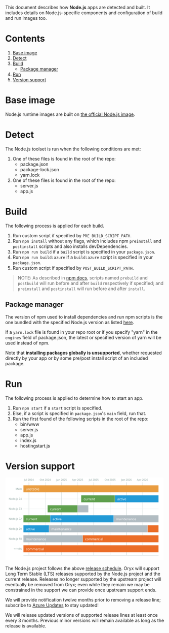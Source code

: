 This document describes how **Node.js** apps are detected and built. It
includes details on Node.js-specific components and configuration of build
and run images too.

# Contents

1. [Base image](#base-image)
1. [Detect](#detect)
1. [Build](#build)
    * [Package manager](#package-manager)
1. [Run](#run)
1. [Version support](#version-support)

# Base image

Node.js runtime images are built on [the official Node.js
image](https://github.com/nodejs/docker-node).

# Detect

The Node.js toolset is run when the following conditions are met:

1. One of these files is found in the root of the repo:
    * package.json
    * package-lock.json
    * yarn.lock
1. One of these files is found in the root of the repo:
    * server.js
    * app.js

# Build

The following process is applied for each build.

1. Run custom script if specified by `PRE_BUILD_SCRIPT_PATH`.
1. Run `npm install` without any flags, which includes npm `preinstall` and
   `postinstall` scripts and also installs devDependencies.
1. Run `npm run build` if a `build` script is specified in your `package.json`.
1. Run `npm run build:azure` if a `build:azure` script is specified in your `package.json`.
1. Run custom script if specified by `POST_BUILD_SCRIPT_PATH`.

> NOTE: As described in [npm docs][], scripts named `prebuild` and `postbuild`
will run before and after `build` respectively if specified; and `preinstall` and
`postinstall` will run before and after `install`.

[npm docs]: https://docs.npmjs.com/misc/scripts

## Package manager

The version of npm used to install dependencies and run npm scripts is the
one bundled with the specified Node.js version as listed
[here](https://nodejs.org/en/download/releases/).

If a `yarn.lock` file is found in your repo root or if you specify "yarn" in
the `engines` field of package.json, the latest or specified version of yarn
will be used instead of npm.

Note that **installing packages globally is unsupported**, whether requested directly
by your app or by some pre/post install script of an included package.

# Run

The following process is applied to determine how to start an app.

1. Run `npm start` if a `start` script is specified.
1. Else, if a script is specified in `package.json`'s `main` field, run that.
1. Run the first found of the following scripts in the root of the repo:
    * bin/www
    * server.js
    * app.js
    * index.js
    * hostingstart.js

# Version support

<img width=500 src="https://raw.githubusercontent.com/nodejs/Release/master/schedule.svg?sanitize=true" />

The Node.js project follows the above [release schedule][]. Oryx will support
Long Term Stable (LTS) releases supported by the Node.js project and the
current release. Releases no longer supported by the upstream project will
eventually be removed from Oryx; even while they remain we may be constrained
in the support we can provide once upstream support ends.

We will provide notification twelve months prior to removing a release line;
subscribe to [Azure Updates][] to stay updated!

We will release updated versions of supported release lines at least
once every 3 months. Previous minor versions will remain available
as long as the release is available.

[release schedule]: https://github.com/nodejs/Release#release-schedule
[Azure Updates]: https://azure.microsoft.com/updates/
